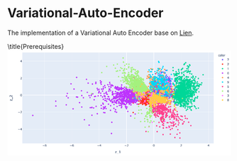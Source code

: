 # Variational-Auto-Encoder

The implementation of a Variational Auto Encoder base on [Lien](https://arxiv.org/pdf/1312.6114.pdf).

\title{Prerequisites}
![alt text](https://github.com/guipet/Variational-Auto-Encoder/blob/main/plots/espace_latent_2D.png)

